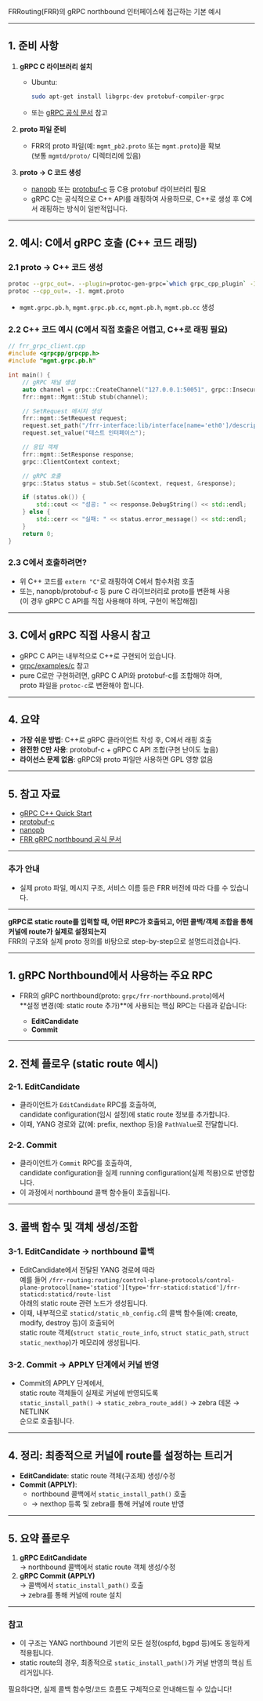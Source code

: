 FRRouting(FRR)의 gRPC northbound 인터페이스에 접근하는 기본 예시

---

## 1. 준비 사항

1. **gRPC C 라이브러리 설치**
   - Ubuntu:  
     ```sh
     sudo apt-get install libgrpc-dev protobuf-compiler-grpc
     ```
   - 또는 [gRPC 공식 문서](https://grpc.io/docs/languages/c/) 참고

2. **proto 파일 준비**
   - FRR의 proto 파일(예: `mgmt_pb2.proto` 또는 `mgmt.proto`)을 확보  
     (보통 `mgmtd/proto/` 디렉터리에 있음)

3. **proto → C 코드 생성**
   - [nanopb](https://jpa.kapsi.fi/nanopb/) 또는 [protobuf-c](https://github.com/protobuf-c/protobuf-c) 등 C용 protobuf 라이브러리 필요
   - gRPC C는 공식적으로 C++ API를 래핑하여 사용하므로, C++로 생성 후 C에서 래핑하는 방식이 일반적입니다.

---

## 2. 예시: C에서 gRPC 호출 (C++ 코드 래핑)

### 2.1 proto → C++ 코드 생성

```sh
protoc --grpc_out=. --plugin=protoc-gen-grpc=`which grpc_cpp_plugin` -I. mgmt.proto
protoc --cpp_out=. -I. mgmt.proto
```
- `mgmt.grpc.pb.h`, `mgmt.grpc.pb.cc`, `mgmt.pb.h`, `mgmt.pb.cc` 생성

### 2.2 C++ 코드 예시 (C에서 직접 호출은 어렵고, C++로 래핑 필요)

```cpp
// frr_grpc_client.cpp
#include <grpcpp/grpcpp.h>
#include "mgmt.grpc.pb.h"

int main() {
    // gRPC 채널 생성
    auto channel = grpc::CreateChannel("127.0.0.1:50051", grpc::InsecureChannelCredentials());
    frr::mgmt::Mgmt::Stub stub(channel);

    // SetRequest 메시지 생성
    frr::mgmt::SetRequest request;
    request.set_path("/frr-interface:lib/interface[name='eth0']/description");
    request.set_value("테스트 인터페이스");

    // 응답 객체
    frr::mgmt::SetResponse response;
    grpc::ClientContext context;

    // gRPC 호출
    grpc::Status status = stub.Set(&context, request, &response);

    if (status.ok()) {
        std::cout << "성공: " << response.DebugString() << std::endl;
    } else {
        std::cerr << "실패: " << status.error_message() << std::endl;
    }
    return 0;
}
```

### 2.3 C에서 호출하려면?

- 위 C++ 코드를 `extern "C"`로 래핑하여 C에서 함수처럼 호출
- 또는, nanopb/protobuf-c 등 pure C 라이브러리로 proto를 변환해 사용  
  (이 경우 gRPC C API를 직접 사용해야 하며, 구현이 복잡해짐)

---

## 3. C에서 gRPC 직접 사용시 참고

- gRPC C API는 내부적으로 C++로 구현되어 있습니다.
- [grpc/examples/c](https://github.com/grpc/grpc/tree/master/examples/c) 참고
- pure C로만 구현하려면, gRPC C API와 protobuf-c를 조합해야 하며,  
  proto 파일을 `protoc-c`로 변환해야 합니다.

---

## 4. 요약

- **가장 쉬운 방법**: C++로 gRPC 클라이언트 작성 후, C에서 래핑 호출
- **완전한 C만 사용**: protobuf-c + gRPC C API 조합(구현 난이도 높음)
- **라이선스 문제 없음**: gRPC와 proto 파일만 사용하면 GPL 영향 없음

---

## 5. 참고 자료

- [gRPC C++ Quick Start](https://grpc.io/docs/languages/cpp/quickstart/)
- [protobuf-c](https://github.com/protobuf-c/protobuf-c)
- [nanopb](https://jpa.kapsi.fi/nanopb/)
- [FRR gRPC northbound 공식 문서](https://docs.frrouting.org/en/latest/grpc-northbound.html)

---

### 추가 안내  
- 실제 proto 파일, 메시지 구조, 서비스 이름 등은 FRR 버전에 따라 다를 수 있습니다.  



---

**gRPC로 static route를 입력할 때, 어떤 RPC가 호출되고, 어떤 콜백/객체 조합을 통해 커널에 route가 실제로 설정되는지**  
FRR의 구조와 실제 proto 정의를 바탕으로 step-by-step으로 설명드리겠습니다.

---

## 1. **gRPC Northbound에서 사용하는 주요 RPC**

- FRR의 gRPC northbound(proto: `grpc/frr-northbound.proto`)에서  
  **설정 변경(예: static route 추가)**에 사용되는 핵심 RPC는 다음과 같습니다:

  - **EditCandidate**
  - **Commit**

---

## 2. **전체 플로우 (static route 예시)**

### 2-1. **EditCandidate**
- 클라이언트가 `EditCandidate` RPC를 호출하여,  
  candidate configuration(임시 설정)에 static route 정보를 추가합니다.
- 이때, YANG 경로와 값(예: prefix, nexthop 등)을 `PathValue`로 전달합니다.

### 2-2. **Commit**
- 클라이언트가 `Commit` RPC를 호출하여,  
  candidate configuration을 실제 running configuration(실제 적용)으로 반영합니다.
- 이 과정에서 northbound 콜백 함수들이 호출됩니다.

---

## 3. **콜백 함수 및 객체 생성/조합**

### 3-1. **EditCandidate → northbound 콜백**
- EditCandidate에서 전달된 YANG 경로에 따라  
  예를 들어 `/frr-routing:routing/control-plane-protocols/control-plane-protocol[name='staticd'][type='frr-staticd:staticd']/frr-staticd:staticd/route-list`  
  아래의 static route 관련 노드가 생성됩니다.
- 이때, 내부적으로 `staticd/static_nb_config.c`의 콜백 함수들(예: create, modify, destroy 등)이 호출되어  
  static route 객체(`struct static_route_info`, `struct static_path`, `struct static_nexthop`)가 메모리에 생성됩니다.

### 3-2. **Commit → APPLY 단계에서 커널 반영**
- Commit의 APPLY 단계에서,  
  static route 객체들이 실제로 커널에 반영되도록  
  `static_install_path()` → `static_zebra_route_add()` → zebra 데몬 → NETLINK  
  순으로 호출됩니다.

---

## 4. **정리: 최종적으로 커널에 route를 설정하는 트리거**

- **EditCandidate**: static route 객체(구조체) 생성/수정
- **Commit (APPLY)**:  
  - northbound 콜백에서 `static_install_path()` 호출  
  - → nexthop 등록 및 zebra를 통해 커널에 route 반영

---

## 5. **요약 플로우**

1. **gRPC EditCandidate**  
   → northbound 콜백에서 static route 객체 생성/수정
2. **gRPC Commit (APPLY)**  
   → 콜백에서 `static_install_path()` 호출  
   → zebra를 통해 커널에 route 설치

---

### **참고**
- 이 구조는 YANG northbound 기반의 모든 설정(ospfd, bgpd 등)에도 동일하게 적용됩니다.
- static route의 경우, 최종적으로 `static_install_path()`가 커널 반영의 핵심 트리거입니다.

필요하다면, 실제 콜백 함수명/코드 흐름도 구체적으로 안내해드릴 수 있습니다!
